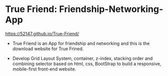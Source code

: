 # True Friend: Friendship-Networking-App

https://52147.github.io/True-Friend/

- True Friend is an App for friendship and networking and this is the download website for True Frined.




- Develop Grid Layout System, container, z-index, stacking order and combining selector based on html, css, BootStrap to build a responsive, mobile-first front-end website.
